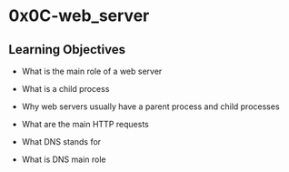 # 0x0C-web_server

## Learning Objectives
- What is the main role of a web server
- What is a child process
- Why web servers usually have a parent process and child processes
- What are the main HTTP requests


- What DNS stands for
- What is DNS main role

